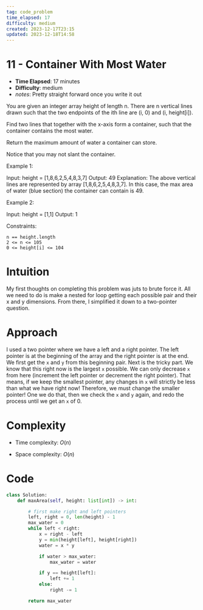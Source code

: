 ```yaml
---
tag: code_problem
time_elapsed: 17
difficulty: medium
created: 2023-12-17T23:15
updated: 2023-12-18T14:58
---
```

# 11 - Container With Most Water

- **Time Elapsed**: 17 minutes
- **Difficulty**: medium
- *notes*: Pretty straight forward once you write it out

You are given an integer array height of length n. There are n vertical lines drawn such that the two endpoints of the ith line are (i, 0) and (i, height[i]).

Find two lines that together with the x-axis form a container, such that the container contains the most water.

Return the maximum amount of water a container can store.

Notice that you may not slant the container.

Example 1:

Input: height = [1,8,6,2,5,4,8,3,7]
Output: 49
Explanation: The above vertical lines are represented by array [1,8,6,2,5,4,8,3,7]. In this case, the max area of water (blue section) the container can contain is 49.

Example 2:

Input: height = [1,1]
Output: 1

 

Constraints:

    n == height.length
    2 <= n <= 105
    0 <= height[i] <= 104

# Intuition
<!-- Describe your first thoughts on how to solve this problem. -->
My first thoughts on completing this problem was juts to brute force it. All we need to do is make a nested for loop getting each possible pair and their x and y dimensions. From there, I simplified it down to a two-pointer question.

# Approach
<!-- Describe your approach to solving the problem. -->
I used a two pointer where we have a left and a right pointer. The left pointer is at the beginning of the array and the right pointer is at the end. We first get the `x` and `y` from this beginning pair. Next is the tricky part. We know that this right now is the largest `x` possible. We can only decrease `x` from here (increment the left pointer or decrement the right pointer). That means, if we keep the smallest pointer, any changes in `x` will strictly be less than what we have right now! Therefore, we must change the smaller pointer! One we do that, then we check the `x` and `y` again, and redo the process until we get an `x` of 0.

# Complexity
- Time complexity: $O(n)$

- Space complexity: $O(n)$

# Code
```python
class Solution:
    def maxArea(self, height: list[int]) -> int:

        # first make right and left pointers
        left, right = 0, len(height) - 1
        max_water = 0
        while left < right:
            x = right - left
            y = min(height[left], height[right])
            water = x * y

            if water > max_water:
                max_water = water

            if y == height[left]:
                left += 1
            else:
                right -= 1

        return max_water

```


